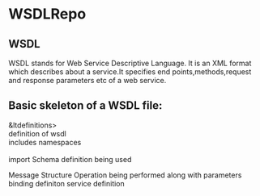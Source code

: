 # WSDLRepo

## WSDL
WSDL stands for Web Service Descriptive Language. It is an XML format which describes about a service.It specifies end points,methods,request and response parameters etc of a web service.

## Basic skeleton of a WSDL file:

&ltdefinitions>  
	definition of wsdl  
	includes namespaces  
   <types>  
      import Schema definition being used  
   </types>  

   <message>  
      Message Structure  
   </message>  

   <portType>
      <operation>
         Operation being performed along with parameters 
      </operation>
   </portType>

   <binding>
      binding definiton
   </binding>

   <service>
      service definition
   </service>
</definitions>
